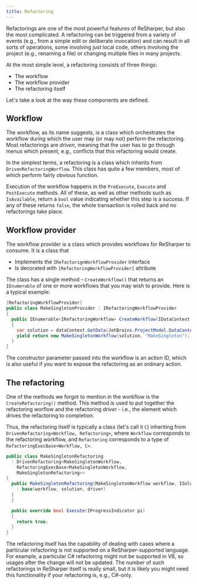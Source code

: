 ```yaml
---
title: Refactoring
---
```


Refactorings are one of the most powerful features of ReSharper, but also the most complicated. A refactoring can be triggered from a variety of events (e.g., from a simple edit or deliberate invocation) and can result in all sorts of operations, some involving just local code, others involving the project (e.g., renaming a file) or changing multiple files in many projects.

At the most simple level, a refactoring consists of three things:

* The workflow
* The workflow provider
* The refactoring itself

Let's take a look at the way these components are defined.

## Workflow

The workflow, as its name suggests, is a class which orchestrates the workflow during which the user may (or may not) perform the refactoring. Most refactorings are _driven_, meaning that the user has to go through menus which present, e.g., conflicts that this refactoring would create.

In the simplest terms, a refactoring is a class which inherits from `DrivenRefactoringWorflow`. This class has quite a few members, most of which perform fairly obvious function.

Execution of the workflow happens in the `PreExecute`, `Execute` and `PostExecute` methods. All of these, as well as other methods such as `IsAvailable`, return a `bool` value indicating whether this step is a success. If any of these returns `false`, the whole transaction is rolled back and no refactorings take place.

## Workflow provider

The workflow provider is a class which provides workflows for ReSharper to consume. It is a class that

* Implements the `IRefactorignWorkflowProvider` interface
* Is decorated with `[RefactoringWorkflowProvider]` attribute

The class has a single method - `CreateWorkflow()` that returns an `IEnumerable` of one or more workflows that you may wish to provide. Here is a typical example:

```csharp
[RefactoringWorkflowProvider]
public class MakeSingletonProvider : IRefactoringWorkflowProvider
{
  public IEnumerable<IRefactoringWorkflow> CreateWorkflow(IDataContext dataContext)
  {
    var solution = dataContext.GetData(JetBrains.ProjectModel.DataContext.DataConstants.SOLUTION);
    yield return new MakeSingletonWorkflow(solution, "MakeSingleton");
  }
}
```

The constructor parameter passed into the workflow is an action ID, which is also useful if you want to expose the refactoring as an ordinary action.

## The refactoring

One of the methods we forgot to mention in the workflow is the `CreateRefactoring()` method. This method is used to put together the refactoring worflow and the refactoring _driver_ - i.e., the element which drives the refactoring to completion.

Thus, the refactoring itself is typically a class (let's call it `C`) inheriting from `DrivenRefactoring<Workflow, Refactoring>`, where `Workflow` corresponds to the refactoring workflow, and `Refactoring` corresponds to a type of `RefactoringExecBase<Workflow, C>`.

```csharp
public class MakeSingletonRefactoring
  : DrivenRefactoring<MakeSingletonWorkflow,
    RefactoringExecBase<MakeSingletonWorkflow,
    MakeSingletonRefactoring>>
{
  public MakeSingletonRefactoring(MakeSingletonWorkflow workflow, ISolution solution, IRefactoringDriver driver)
    : base(workflow, solution, driver)
  {
  }

  public override bool Execute(IProgressIndicator pi)
  {
    return true;
  }
}
```

The refactoring itself has the capability of dealing with cases where a particular refactoring is not supported on a ReSharper-supported language. For example, a particular C# refactoring might not be supported in VB, so usages after the change will not be updated. The number of such refactorings in ReSharper itself is really small, but it is likely you might need this functionality if your refactoring is, e.g., C#-only.

